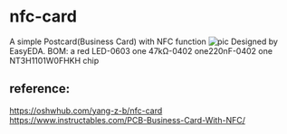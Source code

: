 # nfc-card
A simple Postcard(Business Card) with NFC function
![pic](./pic1.png)
Designed by EasyEDA.
BOM:
a red LED-0603
one 47kΩ-0402
one220nF-0402
one NT3H1101W0FHKH chip
## reference:
https://oshwhub.com/yang-z-b/nfc-card
https://www.instructables.com/PCB-Business-Card-With-NFC/
